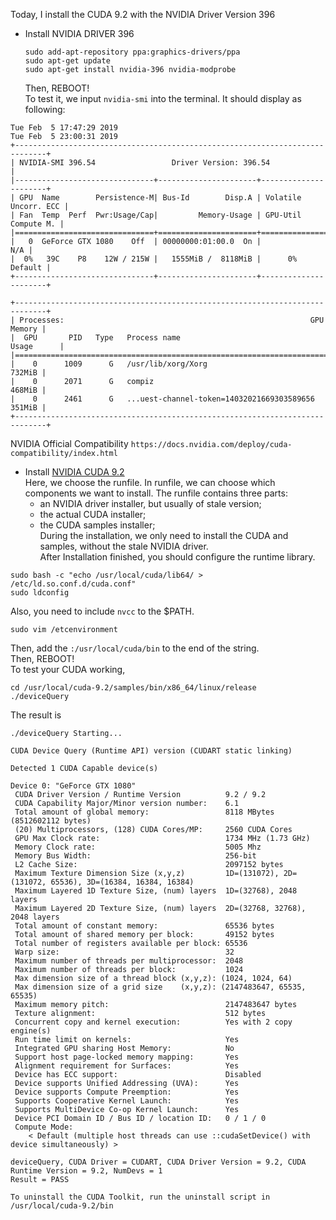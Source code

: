 Today, I install the CUDA 9.2 with the NVIDIA Driver Version 396
 - Install NVIDIA DRIVER 396  
	```
	sudo add-apt-repository ppa:graphics-drivers/ppa  
	sudo apt-get update  
	sudo apt-get install nvidia-396 nvidia-modprobe  
	```  
	Then, REBOOT!  
   To test it, we input `nvidia-smi` into the terminal. It should display as following:  
```
Tue Feb  5 17:47:29 2019   
Tue Feb  5 23:00:31 2019       
+-----------------------------------------------------------------------------+  
| NVIDIA-SMI 396.54                 Driver Version: 396.54                    |  
|-------------------------------+----------------------+----------------------+  
| GPU  Name        Persistence-M| Bus-Id        Disp.A | Volatile Uncorr. ECC |  
| Fan  Temp  Perf  Pwr:Usage/Cap|         Memory-Usage | GPU-Util  Compute M. |  
|===============================+======================+======================|  
|   0  GeForce GTX 1080    Off  | 00000000:01:00.0  On |                  N/A |  
|  0%   39C    P8    12W / 215W |   1555MiB /  8118MiB |      0%      Default |  
+-------------------------------+----------------------+----------------------+  
                                                                                 
+-----------------------------------------------------------------------------+  
| Processes:                                                       GPU Memory |  
|  GPU       PID   Type   Process name                             Usage      |  
|=============================================================================|  
|    0      1009      G   /usr/lib/xorg/Xorg                           732MiB |  
|    0      2071      G   compiz                                       468MiB |  
|    0      2461      G   ...uest-channel-token=14032021669303589656   351MiB |  
+-----------------------------------------------------------------------------+  
```  
NVIDIA Official Compatibility `https://docs.nvidia.com/deploy/cuda-compatibility/index.html`  
 - Install [NVIDIA CUDA 9.2](https://developer.nvidia.com/cuda-92-download-archive?target_os=Linux&target_arch=x86_64&target_distro=Ubuntu&target_version=1604&target_type=runfilelocal)  
 Here, we choose the runfile. In runfile, we can choose which components we want to install. The runfile contains three parts:
 	- an NVIDIA driver installer, but usually of stale version;  
 	- the actual CUDA installer;  
 	- the CUDA samples installer;  
 During the installation, we only need to install the CUDA and samples, without the stale NVIDIA driver.  
 After Installation finished, you should configure the runtime library.  
 ```
 sudo bash -c "echo /usr/local/cuda/lib64/ > /etc/ld.so.conf.d/cuda.conf"  
 sudo ldconfig  
 ```  
 Also, you need to include `nvcc` to the $PATH.  
 ```
 sudo vim /etcenvironment  
 ```  
 Then, add the `:/usr/local/cuda/bin` to the end of the string.  
 Then, REBOOT!  
 To test your CUDA working,
 ```
 cd /usr/local/cuda-9.2/samples/bin/x86_64/linux/release  
 ./deviceQuery  
 ```
 The result is  
 ```
 ./deviceQuery Starting...  

 CUDA Device Query (Runtime API) version (CUDART static linking)  

Detected 1 CUDA Capable device(s)  

Device 0: "GeForce GTX 1080"  
  CUDA Driver Version / Runtime Version          9.2 / 9.2  
  CUDA Capability Major/Minor version number:    6.1  
  Total amount of global memory:                 8118 MBytes (8512602112 bytes)  
  (20) Multiprocessors, (128) CUDA Cores/MP:     2560 CUDA Cores  
  GPU Max Clock rate:                            1734 MHz (1.73 GHz)  
  Memory Clock rate:                             5005 Mhz  
  Memory Bus Width:                              256-bit  
  L2 Cache Size:                                 2097152 bytes  
  Maximum Texture Dimension Size (x,y,z)         1D=(131072), 2D=(131072, 65536), 3D=(16384, 16384, 16384)  
  Maximum Layered 1D Texture Size, (num) layers  1D=(32768), 2048 layers  
  Maximum Layered 2D Texture Size, (num) layers  2D=(32768, 32768), 2048 layers  
  Total amount of constant memory:               65536 bytes  
  Total amount of shared memory per block:       49152 bytes  
  Total number of registers available per block: 65536  
  Warp size:                                     32  
  Maximum number of threads per multiprocessor:  2048  
  Maximum number of threads per block:           1024  
  Max dimension size of a thread block (x,y,z): (1024, 1024, 64)  
  Max dimension size of a grid size    (x,y,z): (2147483647, 65535, 65535)  
  Maximum memory pitch:                          2147483647 bytes  
  Texture alignment:                             512 bytes  
  Concurrent copy and kernel execution:          Yes with 2 copy engine(s)  
  Run time limit on kernels:                     Yes  
  Integrated GPU sharing Host Memory:            No  
  Support host page-locked memory mapping:       Yes  
  Alignment requirement for Surfaces:            Yes  
  Device has ECC support:                        Disabled  
  Device supports Unified Addressing (UVA):      Yes  
  Device supports Compute Preemption:            Yes  
  Supports Cooperative Kernel Launch:            Yes  
  Supports MultiDevice Co-op Kernel Launch:      Yes  
  Device PCI Domain ID / Bus ID / location ID:   0 / 1 / 0  
  Compute Mode:  
     < Default (multiple host threads can use ::cudaSetDevice() with device simultaneously) >  

deviceQuery, CUDA Driver = CUDART, CUDA Driver Version = 9.2, CUDA Runtime Version = 9.2, NumDevs = 1  
Result = PASS  
 ```  


	To uninstall the CUDA Toolkit, run the uninstall script in /usr/local/cuda-9.2/bin